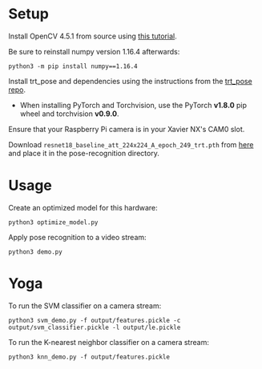 # Setup

Install OpenCV 4.5.1 from source using [this tutorial](https://github.com/UMD-ENEE408I/ENEE408I_Notes_Examples/blob/main/notes/build_install_opencv_4.5.1_and_contrib_xavier_nx.md).

Be sure to reinstall numpy version 1.16.4 afterwards:
    
    python3 -m pip install numpy==1.16.4

Install trt\_pose and dependencies using the instructions from the [trt\_pose repo](https://github.com/NVIDIA-AI-IOT/trt_pose).
- When installing PyTorch and Torchvision, use the PyTorch **v1.8.0** pip wheel and torchvision **v0.9.0**.

Ensure that your Raspberry Pi camera is in your Xavier NX's CAM0 slot.

Download `resnet18_baseline_att_224x224_A_epoch_249_trt.pth` from [here](https://drive.google.com/open?id=1XYDdCUdiF2xxx4rznmLb62SdOUZuoNbd) and place it in the pose-recognition directory.

# Usage

Create an optimized model for this hardware:

    python3 optimize_model.py

Apply pose recognition to a video stream:

    python3 demo.py

# Yoga

To run the SVM classifier on a camera stream:

    python3 svm_demo.py -f output/features.pickle -c output/svm_classifier.pickle -l output/le.pickle

To run the K-nearest neighbor classifier on a camera stream: 

    python3 knn_demo.py -f output/features.pickle
